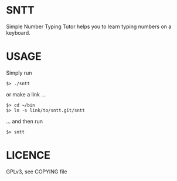 SNTT
====

Simple Number Typing Tutor helps you to learn typing numbers on a keyboard.

USAGE
=====

Simply run

	$> ./sntt

or make a link ...

	$> cd ~/bin
	$> ln -s link/to/sntt.git/sntt

... and then run

	$> sntt

LICENCE
=======

GPLv3, see COPYING file
